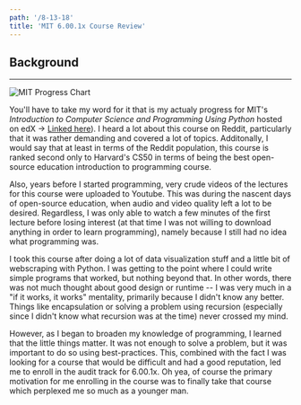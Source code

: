 ```yaml
---
path: '/8-13-18'
title: 'MIT 6.00.1x Course Review'
---
```


## Background
---
![MIT Progress Chart](https://i.imgur.com/InlXNhc.png)

You'll have to take my word for it that is my actualy progress for MIT's *Introduction to Computer Science and Programming Using Python* hosted on edX &rarr; [Linked here](https://courses.edx.org/courses/course-v1:MITx+6.00.1x_7+3T2015/course/)). I heard a lot about this course on Reddit, particularly that it was rather demanding and covered a lot of topics. Additonally, I would say that at least in terms of the Reddit population, this course is ranked second only to Harvard's CS50 in terms of being the best open-source education introduction to programming course. 

Also, years before I started programming, very crude videos of the lectures for this course were uploaded to Youtube. This was during the nascent days of open-source education, when audio and video quality left a lot to be desired. Regardless, I was only able to watch a few minutes of the first lecture before losing interest (at that time I was not willing to download anything in order to learn programming), namely because I still had no idea what programming was.

I took this course after doing a lot of data visualization stuff and a little bit of webscraping with Python. I was getting to the point where I could write simple programs that worked, but nothing beyond that. In other words, there was not much thought about good design or runtime -- I was very much in a "if it works, it works" mentality, primarily because I didn't know any better. Things like encapsulation or solving a problem using recursion (especially since I didn't know what recursion was at the time) never crossed my mind.

However, as I began to broaden my knowledge of programming, I learned that the little things matter. It was not enough to solve a problem, but it was important to do so using best-practices. This, combined with the fact I was looking for a course that would be difficult and had a good reputation, led me to enroll in the audit track for 6.00.1x. Oh yea, of course the primary motivation for me enrolling in the course was to finally take that course which perplexed me so much as a younger man.